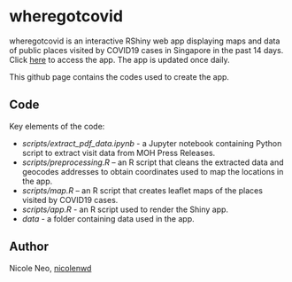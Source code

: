 # wheregotcovid
wheregotcovid is an interactive RShiny web app displaying maps and data of public places visited by COVID19 cases in Singapore in the past 14 days. Click [here](https://wheregotcovid.herokuapp.com) to access the app. The app is updated once daily.

This github page contains the codes used to create the app.

## Code
Key elements of the code:
- *scripts/extract_pdf_data.ipynb* - a Jupyter notebook containing Python script to extract visit data from MOH Press Releases.
- *scripts/preprocessing.R* – an R script that cleans the extracted data and geocodes addresses to obtain coordinates used to map the locations in the app. 
- *scripts/map.R* – an R script that creates leaflet maps of the places visited by COVID19 cases.
- *scripts/app.R* - an R script used to render the Shiny app.
- *data* - a folder containing data used in the app.

## Author
Nicole Neo, [nicolenwd](https://github.com/nicolenwd)

